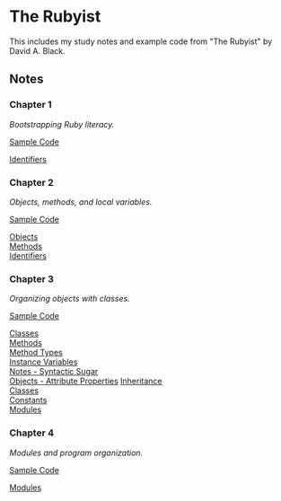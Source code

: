 # The Rubyist

This includes my study notes and example code from "The Rubyist" by David A. Black.

## Notes

### Chapter 1

_Bootstrapping Ruby literacy._

[Sample Code](/sample_code/chap_one/)

[Identifiers](/docs/identifiers.md)

### Chapter 2

_Objects, methods, and local variables._

[Sample Code](/sample_code/chap_two/)

[Objects](/docs/objects.md)\
[Methods](/docs/methods.md)\
[Identifiers](/docs/identifiers.md)

### Chapter 3

_Organizing objects with classes._

[Sample Code](/sample_code/chap_three/)

[Classes](/docs/classes.md)\
[Methods](/docs/methods.md)\
[Method Types](/docs/method_types.md)\
[Instance Variables](/docs/instance_variables.md)\
[Notes - Syntactic Sugar](/docs/notes.md#syntactic-sugar)\
[Objects - Attribute Properties](/docs/objects.md#attributes)
[Inheritance](/docs/inheritance.md)\
[Classes](/docs/classes.md)\
[Constants](/docs/classes.md#constants)\
[Modules](/docs/modules.md)

### Chapter 4

_Modules and program organization._

[Sample Code](/sample_code/chap_four/)

[Modules](/docs/modules.md)
